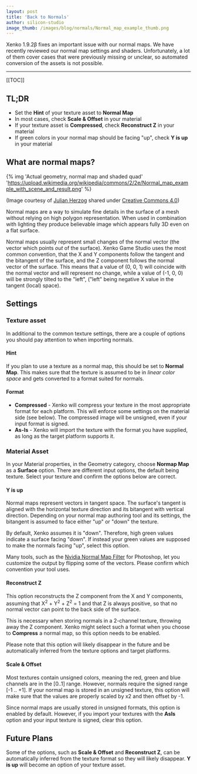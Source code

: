 ```yaml
---
layout: post
title: 'Back to Normals'
author: silicon-studio
image_thumb: /images/blog/normals/Normal_map_example_thumb.png
---
```


Xenko 1.9.2β fixes an important issue with our normal maps. We have recently reviewed our normal map settings and shaders. Unfortunately, a lot of them cover cases that were previously missing or unclear, so automated conversion of the assets is not possible.

---

[[TOC]]

## TL;DR

- Set the **Hint** of your texture asset to **Normal Map**
- In most cases, check **Scale & Offset** in your material
- If your texture asset is **Compressed**, check **Reconstruct Z** in your material
- If green colors in your normal map should be facing "up", check **Y is up** in your material

## What are normal maps?

{% img 'Actual geometry, normal map and shaded quad' 'https://upload.wikimedia.org/wikipedia/commons/2/2e/Normal_map_example_with_scene_and_result.png' %}

(Image courtesy of [Julian Herzog](https://julianherzog.com/) shared under [Creative Commons 4.0](https://creativecommons.org/licenses/by/4.0/deed.en))

Normal maps are a way to simulate fine details in the surface of a mesh without relying on high polygon representation. When used in combination with lighting they produce believable image which appears fully 3D even on a flat surface.

Normal maps usually represent small changes of the normal vector (the vector which points *out* of the surface). Xenko Game Studio uses the most common convention, that the X and Y components follow the tangent and the bitangent of the surface, and the Z component follows the normal vector of the surface. This means that a value of (0, 0, 1) will coincide with the normal vector and will represent no change, while a value of (-1, 0, 0) will be strongly tilted to the "left", ("left" being negative X value in the tangent (local) space). 

## Settings

### Texture asset

In additional to the common texture settings, there are a couple of options you should pay attention to when importing normals.

#### Hint

If you plan to use a texture as a normal map, this should be set to **Normal Map**. This makes sure that the texture is assumed to be in *linear color space* and gets converted to a format suited for normals.

#### Format

- **Compressed** - Xenko will compress your texture in the most appropriate format for each platform. This will enforce some settings on the material side (see below). The compressed image will be unsigned, even if your input format is signed.
- **As-Is** - Xenko will import the texture with the format you have supplied, as long as the target platform supports it.

### Material Asset

In your Material properties, in the Geometry category, choose **Normap Map** as a **Surface** option. There are different input options, the default being texture. Select your texture and confirm the options below are correct.

#### Y is up

Normal maps represent vectors in tangent space. The surface's tangent is aligned with the horizontal texture direction and its bitangent with vertical direction. Depending on your normal map authoring tool and its settings, the bitangent is assumed to face either "up" or "down" the texture.

By default, Xenko assumes it is "down". Therefore, high green values indicate a surface facing "down". If instead your green values are supposed to make the normals facing "up", select this option.

Many tools, such as the [Nvidia Normal Map Filter](https://developer.nvidia.com/nvidia-texture-tools-adobe-photoshop) for Photoshop, let you customize the output by flipping some of the vectors. Please confirm which convention your tool uses.

#### Reconstruct Z

This option reconstructs the Z component from the X and Y components, assuming that X<sup>2</sup> + Y<sup>2</sup> + Z<sup>2</sup> = 1 and that Z is always positive, so that no normal vector can point to the back side of the surface.

This is necessary when storing normals in a 2-channel texture, throwing away the Z component.
Xenko might select such a format when you choose to **Compress** a normal map, so this option needs to be enabled.

Please note that this option will likely disappear in the future and be automatically inferred from the texture options and target platforms.

#### Scale & Offset

Most textures contain unsigned colors, meaning the red, green and blue channels are in the [0..1] range. However, normals require the signed range [-1 .. +1]. If your normal map is stored in an unsigned texture, this option will make sure that the values are properly scaled by x2 and then offset by -1.

Since normal maps are usually stored in unsigned formats, this option is enabled by default.
However, if you import your textures with the **AsIs** option and your input texture is signed, clear this option.

## Future Plans

Some of the options, such as **Scale & Offset** and **Reconstruct Z**, can be automatically inferred from the texture format so they will likely disappear. **Y is up** will become an option of your texture asset.